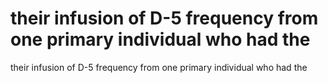 # their infusion of D-5 frequency from one primary individual who had the

their infusion of D-5 frequency from one primary individual who had the